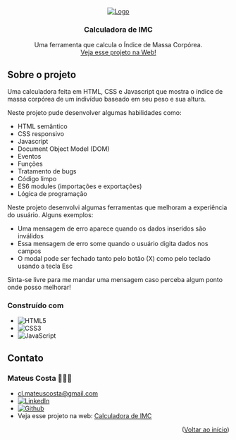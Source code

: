 <a name="readme-top"></a>

<br />
<div align="center">
  <a href="https://github.com/clmateus/Calculadora-de-IMC">
    <img src="./assets/logo.png" alt="Logo" />
  </a>

  <h3 align="center">Calculadora de IMC</h3>

  <p align="center">
    Uma ferramenta que calcula o Índice de Massa Corpórea.
    <br />
    <a href="https://clmateus.github.io/Calculadora-de-IMC" />Veja esse projeto na Web!</a>
  </p>
</div>


## Sobre o projeto

Uma calculadora feita em HTML, CSS e Javascript que mostra o índice de massa corpórea de um indivíduo baseado em seu peso e sua altura.

Neste projeto pude desenvolver algumas habilidades como:
* HTML semântico
* CSS responsivo
* Javascript
* Document Object Model (DOM)
* Eventos
* Funções
* Tratamento de bugs
* Código limpo
* ES6 modules (importações e exportações)
* Lógica de programação

Neste projeto desenvolvi algumas ferramentas que melhoram a experiência do usuário. Alguns exemplos:

* Uma mensagem de erro aparece quando os dados inseridos são inválidos
* Essa mensagem de erro some quando o usuário digita dados nos campos
* O modal pode ser fechado tanto pelo botão (X) como pelo teclado usando a tecla Esc

Sinta-se livre para me mandar uma mensagem caso perceba algum ponto onde posso melhorar! 

### Construído com

* ![HTML5](https://img.shields.io/badge/html5-%23E34F26.svg?style=for-the-badge&logo=html5&logoColor=white)
* ![CSS3](https://img.shields.io/badge/css3-%231572B6.svg?style=for-the-badge&logo=css3&logoColor=white)
* ![JavaScript](https://img.shields.io/badge/javascript-%23323330.svg?style=for-the-badge&logo=javascript&logoColor=%23F7DF1E)

## Contato

### Mateus Costa 👨🏻‍💻
* cl.mateuscosta@gmail.com
* [![LinkedIn][linkedin-shield]][linkedin-url]
* [![Github][github-shield]][github-url]
* Veja esse projeto na web: [Calculadora de IMC](https://clmateus.github.io/Calculadora-de-IMC)

<p align="right">(<a href="#readme-top">Voltar ao início</a>)</p>

[github-shield]: https://img.shields.io/badge/github-%23121011.svg?style=for-the-badge&logo=github&logoColor=white
[github-url]: https://github.com/clmateus
[linkedin-shield]: https://img.shields.io/badge/-LinkedIn-black.svg?style=for-the-badge&logo=linkedin&colorB=555
[linkedin-url]: https://linkedin.com/in/clmateus
